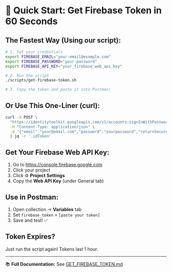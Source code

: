 # 🎯 Quick Start: Get Firebase Token in 60 Seconds

## The Fastest Way (Using our script):

```bash
# 1. Set your credentials
export FIREBASE_EMAIL="your-email@example.com"
export FIREBASE_PASSWORD="your-password"
export FIREBASE_API_KEY="your_firebase_web_api_key"

# 2. Run the script
./scripts/get-firebase-token.sh

# 3. Copy the token and paste it into Postman!
```

## Or Use This One-Liner (curl):

```bash
curl -X POST \
  "https://identitytoolkit.googleapis.com/v1/accounts:signInWithPassword?key=YOUR_WEB_API_KEY" \
  -H "Content-Type: application/json" \
  -d '{"email":"your@email.com","password":"yourpassword","returnSecureToken":true}' \
  | jq -r '.idToken'
```

## Get Your Firebase Web API Key:

1. Go to https://console.firebase.google.com
2. Click your project
3. Click ⚙️ **Project Settings**
4. Copy the **Web API Key** (under General tab)

## Use in Postman:

1. Open collection → **Variables** tab
2. Set `firebase_token` = `[paste your token]`
3. Save and test! ✅

## Token Expires?

Just run the script again! Tokens last 1 hour.

---

📚 **Full Documentation:** See [GET_FIREBASE_TOKEN.md](./GET_FIREBASE_TOKEN.md)

